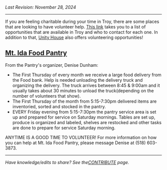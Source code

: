 _Last Revision: November 28, 2024_

---

If you are feeling charitable during your time in Troy, there are some places that are looking to have volunteer help. [This link](https://www.troyny.gov/324/Volunteer) takes you to a list of opportunities that are available in Troy and who to contact for each one. In addition to that, [Unity House](https://www.unityhouseny.org/services/volunteer-opportunities/) also offers volunteering opportunities!


## [Mt. Ida Food Pantry](https://www.facebook.com/mountidafoodpantry/)
From the Pantry's organizer, Denise Dunham:
- The First Thursday of every month we receive a large food delivery from the Food bank. Help is needed unloading the delivery truck and organizing the delivery. The truck arrives between 8:45 & 9:00am and it usually takes about 30 minutes to unload the truck(depending on the number of volunteers that show).
- ﻿The First Thursday of the month from 5:15-7:30pm delivered items are inventoried, sorted and stocked in the pantry.
- ﻿EVERY Friday evening from 5:15-7:30pm the pantry service area is set up and prepared for service on Saturday mornings. Tables are set up, produce is organized and labeled, shelves are restocked and other tasks are done to prepare for service Saturday morning.

ANYTIME IS A GOOD TIME TO VOLUNTEER! For more information on how you can help at Mt. Ida Food Pantry, please message Denise at (518) 603-3873.

---
_Have knowledge/edits to share? See the[CONTRIBUTE](../CONTRIBUTE.md) page._